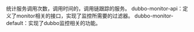 统计服务调用次数，调用时间的，调用链跟踪的服务。
dubbo-monitor-api：定义了monitor相关的接口，实现了监控所需要的过滤器。
dubbo-monitor-default：实现了dubbo监控相关的功能。